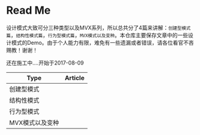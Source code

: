 
# Read Me

设计模式大致可分三种类型以及MVX系列，所以总共分了4篇来讲解：`创建型模式篇`，`结构性模式篇`，`行为型模式篇`，`MVX模式以及变种`。本仓库主要保存文章中的一些设计模式的Demo。由于个人能力有限，难免有一些遗漏或者错误，请各位看官不吝赐教！谢谢！

还在施工中....开始于2017-08-09

Type | Article
---|---
创建型模式 | 
结构性模式 | 
行为型模式 |
MVX模式以及变种 |

